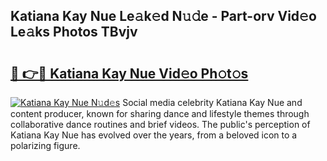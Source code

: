## Katiana Kay Nue Le𝚊k𝚎d N𝚞𝚍e - Part-orv Vid𝚎o Le𝚊ks Photos TBvjv

# <h2><a href="http://fb1dqfh.evod.top/?m=Katiana+Kay+Nue">🔗 👉🔴 Katiana Kay Nue Vid𝚎o Ph𝚘t𝚘s</a></h2>

[![Katiana Kay Nue N𝚞d𝚎s](https://i.imgur.com/8V9OHl7.gif)](http://fb1dqfh.evod.top/?m=Katiana+Kay+Nue)
Social media celebrity Katiana Kay Nue and content producer, known for sharing dance and lifestyle themes through collaborative dance routines and brief videos. The public's perception of Katiana Kay Nue has evolved over the years, from a beloved icon to a polarizing figure. 

